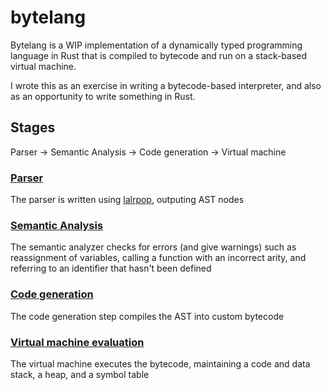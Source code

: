 # bytelang

Bytelang is a WIP implementation of a dynamically typed programming language in Rust that is compiled to bytecode and run on a stack-based virtual machine.

I wrote this as an exercise in writing a bytecode-based interpreter, and also as an opportunity to write something in Rust.

## Stages

Parser -> Semantic Analysis -> Code generation -> Virtual machine

### [Parser](./src/parser.lalrpop)

The parser is written using [lalrpop](https://github.com/lalrpop/lalrpop), outputing AST nodes

### [Semantic Analysis](./src/semantic_analysis.rs)

The semantic analyzer checks for errors (and give warnings) such as reassignment of variables, calling a function with an incorrect arity, and referring to an identifier that hasn't been defined

### [Code generation](./src/codegen.rs)

The code generation step compiles the AST into custom bytecode

### [Virtual machine evaluation](./src/vm.rs)

The virtual machine executes the bytecode, maintaining a code and data stack, a heap, and a symbol table

